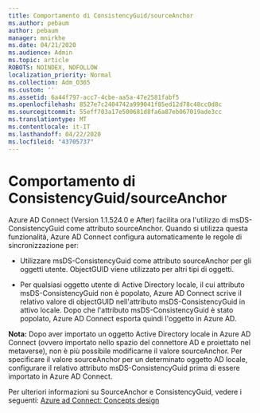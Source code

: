 ```yaml
---
title: Comportamento di ConsistencyGuid/sourceAnchor
ms.author: pebaum
author: pebaum
manager: mnirkhe
ms.date: 04/21/2020
ms.audience: Admin
ms.topic: article
ROBOTS: NOINDEX, NOFOLLOW
localization_priority: Normal
ms.collection: Adm_O365
ms.custom: ''
ms.assetid: 6a44f797-acc7-4cbe-aa5a-47e2581fabf5
ms.openlocfilehash: 8527e7c2404742a999041f85ed12d78c48cc0d8c
ms.sourcegitcommit: 55eff703a17e500681d8fa6a87eb067019ade3cc
ms.translationtype: MT
ms.contentlocale: it-IT
ms.lasthandoff: 04/22/2020
ms.locfileid: "43705737"
---
```

# <a name="consistencyguid--sourceanchor-behavior"></a>Comportamento di ConsistencyGuid/sourceAnchor

Azure AD Connect (Version 1.1.524.0 e After) facilita ora l'utilizzo di msDS-ConsistencyGuid come attributo sourceAnchor. Quando si utilizza questa funzionalità, Azure AD Connect configura automaticamente le regole di sincronizzazione per:
  
- Utilizzare msDS-ConsistencyGuid come attributo sourceAnchor per gli oggetti utente. ObjectGUID viene utilizzato per altri tipi di oggetti.
    
- Per qualsiasi oggetto utente di Active Directory locale, il cui attributo msDS-ConsistencyGuid non è popolato, Azure AD Connect scrive il relativo valore di objectGUID nell'attributo msDS-ConsistencyGuid in attivo locale. Dopo che l'attributo msDS-ConsistencyGuid è stato popolato, Azure AD Connect esporta quindi l'oggetto in Azure AD.
    
 **Nota:** Dopo aver importato un oggetto Active Directory locale in Azure AD Connect (ovvero importato nello spazio del connettore AD e proiettato nel metaverse), non è più possibile modificarne il valore sourceAnchor. Per specificare il valore sourceAnchor per un determinato oggetto AD locale, configurare il relativo attributo msDS-ConsistencyGuid prima di essere importato in Azure AD Connect. 
  
Per ulteriori informazioni su SourceAnchor e ConsistencyGuid, vedere i seguenti: [Azure ad Connect: Concepts design](https://docs.microsoft.com/azure/active-directory/connect/active-directory-aadconnect-design-concepts)
  

